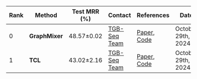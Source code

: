 |Rank|Method|Test MRR (%)|Contact|References|Date|
|--|--|--|--|--|--|
|0|**GraphMixer**|48.57±0.02|[TGB-Seq Team](yilu@ruc.edu.cn)|[Paper](https://openreview.net/forum?id=ayPPc0SyLv1), [Code](N/A)|October 29th, 2024|
|1|**TCL**|43.02±2.16|[TGB-Seq Team](yilu@ruc.edu.cn)|[Paper](https://arxiv.org/abs/2105.07944), [Code](N/A)|October 29th, 2024|
